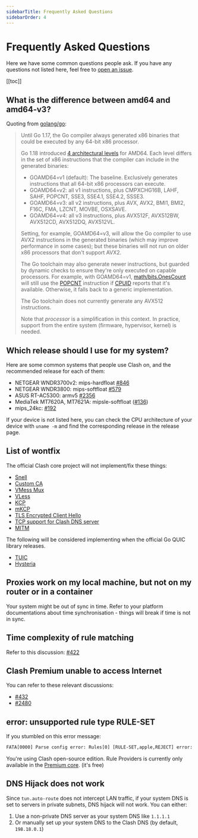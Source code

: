 ```yaml
---
sidebarTitle: Frequently Asked Questions
sidebarOrder: 4
---
```


# Frequently Asked Questions

Here we have some common questions people ask. If you have any questions not listed here, feel free to [open an issue](https://github.com/zhaofenghao/clash/issues/new/choose).

[[toc]]

## What is the difference between amd64 and amd64-v3?

Quoting from [golang/go](https://github.com/golang/go/wiki/MinimumRequirements#amd64):

> Until Go 1.17, the Go compiler always generated x86 binaries that could be executed by any 64-bit x86 processor.
> 
> Go 1.18 introduced [4 architectural levels](https://en.wikipedia.org/wiki/X86-64#Microarchitecture_levels) for AMD64.
> Each level differs in the set of x86 instructions that the compiler can include in the generated binaries:
> 
> * GOAMD64=v1 (default): The baseline. Exclusively generates instructions that all 64-bit x86 processors can execute.
> * GOAMD64=v2: all v1 instructions, plus CMPXCHG16B, LAHF, SAHF, POPCNT, SSE3, SSE4.1, SSE4.2, SSSE3.
> * GOAMD64=v3: all v2 instructions, plus AVX, AVX2, BMI1, BMI2, F16C, FMA, LZCNT, MOVBE, OSXSAVE.
> * GOAMD64=v4: all v3 instructions, plus AVX512F, AVX512BW, AVX512CD, AVX512DQ, AVX512VL.
> 
> Setting, for example, GOAMD64=v3, will allow the Go compiler to use AVX2 instructions in the generated binaries (which may improve performance in some cases); but these binaries will not run on older x86 processors that don't support AVX2.
> 
> The Go toolchain may also generate newer instructions, but guarded by dynamic checks to ensure they're only executed on capable processors. For example, with GOAMD64=v1, [math/bits.OnesCount](https://pkg.go.dev/math/bits#OnesCount) will still use the [POPCNT](https://www.felixcloutier.com/x86/popcnt) instruction if [CPUID](https://www.felixcloutier.com/x86/cpuid) reports that it's available. Otherwise, it falls back to a generic implementation.
> 
> The Go toolchain does not currently generate any AVX512 instructions.
> 
> Note that *processor* is a simplification in this context. In practice, support from the entire system (firmware, hypervisor, kernel) is needed.

## Which release should I use for my system?

Here are some common systems that people use Clash on, and the recommended release for each of them:

- NETGEAR WNDR3700v2: mips-hardfloat [#846](https://github.com/zhaofenghao/clash/issues/846)
- NETGEAR WNDR3800: mips-softfloat [#579](https://github.com/zhaofenghao/clash/issues/579)
- ASUS RT-AC5300: armv5 [#2356](https://github.com/zhaofenghao/clash/issues/2356)
- MediaTek MT7620A, MT7621A: mipsle-softfloat ([#136](https://github.com/zhaofenghao/clash/issues/136))
- mips_24kc: [#192](https://github.com/zhaofenghao/clash/issues/192)

If your device is not listed here, you can check the CPU architecture of your device with `uname -m` and find the corresponding release in the release page.

## List of wontfix

The official Clash core project will not implement/fix these things:

- [Snell](https://github.com/zhaofenghao/clash/issues/2466)
- [Custom CA](https://github.com/zhaofenghao/clash/issues/2333)
- [VMess Mux](https://github.com/zhaofenghao/clash/issues/450)
- [VLess](https://github.com/zhaofenghao/clash/issues/1185)
- [KCP](https://github.com/zhaofenghao/clash/issues/16)
- [mKCP](https://github.com/zhaofenghao/clash/issues/2308)
- [TLS Encrypted Client Hello](https://github.com/zhaofenghao/clash/issues/2295)
- [TCP support for Clash DNS server](https://github.com/zhaofenghao/clash/issues/368)
- [MITM](https://github.com/zhaofenghao/clash/issues/227#issuecomment-508693628)

The following will be considered implementing when the official Go QUIC library releases.

- [TUIC](https://github.com/zhaofenghao/clash/issues/2222)
- [Hysteria](https://github.com/zhaofenghao/clash/issues/1863)

## Proxies work on my local machine, but not on my router or in a container

Your system might be out of sync in time. Refer to your platform documentations about time synchronisation - things will break if time is not in sync.

## Time complexity of rule matching

Refer to this discussion: [#422](https://github.com/zhaofenghao/clash/issues/422)

## Clash Premium unable to access Internet

You can refer to these relevant discussions:

- [#432](https://github.com/zhaofenghao/clash/issues/432#issuecomment-571634905)
- [#2480](https://github.com/zhaofenghao/clash/issues/2480)

## error: unsupported rule type RULE-SET

If you stumbled on this error message:

```txt
FATA[0000] Parse config error: Rules[0] [RULE-SET,apple,REJECT] error: unsupported rule type RULE-SET
```

You're using Clash open-source edition. Rule Providers is currently only available in the [Premium core](https://github.com/zhaofenghao/clash/releases/tag/premium). (it's free)

## DNS Hijack does not work

Since `tun.auto-route` does not intercept LAN traffic, if your system DNS is set to servers in private subnets, DNS hijack will not work. You can either:

1. Use a non-private DNS server as your system DNS like `1.1.1.1`
2. Or manually set up your system DNS to the Clash DNS (by default, `198.18.0.1`)
